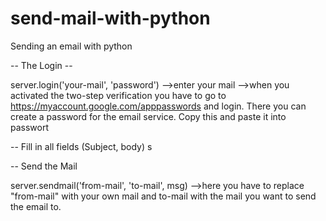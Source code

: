 # send-mail-with-python
Sending an email with python

-- The Login --

  server.login('your-mail', 'password')
    -->enter your mail
    -->when you activated the two-step verification you have to go to https://myaccount.google.com/apppasswords and login. 
       There you can create a password for the email service. Copy this and paste it into passwort
 
 
-- Fill in all fields (Subject, body)
s

-- Send the Mail

   server.sendmail('from-mail', 'to-mail', msg)
    -->here you have to replace "from-mail" with your own mail
       and to-mail with the mail you want to send the email to.
